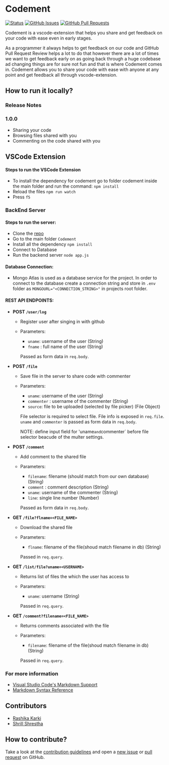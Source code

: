# Codement

[![Status](https://img.shields.io/badge/status-active-success.svg)]()
[![GitHub Issues](https://img.shields.io/github/issues/RashikaKarki/Codement.svg)](https://github.com/RashikaKarki/Codement/issues)
[![GitHub Pull Requests](https://img.shields.io/github/issues-pr/RashikaKarki/Codement.svg)](https://github.com/RashikaKarki/Codement/pulls)

Codement is a vscode-extension that helps you share and get feedback on your code with ease even in early stages. 

As a programmer it always helps to get feedback on our code and GitHub Pull Request Review helps a lot to do that however there are a lot of times we want to get feedback early on as going back through a huge codebase ad changing things are for sure not fun and that is where Codement comes in. Codement allows you to share your code with ease with anyone at any point and get feedback all through vscode-extension.

## How to run it locally?

### Release Notes

### 1.0.0

- Sharing your code
- Browsing files shared with you
- Commenting on the code shared with you


## VSCode Extension

#### Steps to run the VSCode Extension

- To install the dependency for codement go to folder codement inside the main folder and run the command:
`npm install`
- Reload the files
`npm run watch`
- Press `f5`


### BackEnd Server

#### Steps to run the server:

- Clone the [repo](https://github.com/RashikaKarki/Codement)
- Go to the main folder `Codement`
- Install all the dependency
`npm install`
- Connect to Database
- Run the backend server
`node app.js`

#### Database Connection:

-  Mongo Atlas is used as a database service for the project. In order to connect to the database create a connection string and store in `.env` folder as `MONGOURL="<CONNECTION_STRING>"` in projects root folder. 


#### REST API ENDPOINTS:
- **POST `/user/log`**
  - Register user after singing in with github
  - Parameters: 
    - `uname`: username of the user (String)
    - `fname` : full name of the user (String)

    Passed as form data in `req.body`.

- **POST `/file`**
  - Save file in the server to share code with commenter
  - Parameters: 
    - `uname`: username of the user (String)
    - `commenter` : username of the commenter (String)
    - `source`: file to be uploaded (selected by file picker) (File Object)

    File selector is required to select file. File info is exposed in `req.file`. `uname` and `commenter` is passed as form data in `req.body`. 
    
    NOTE: define input field for 'uname` and `commenter` before file selector beacude of the multer settings.

- **POST `/comment`**
  - Add comment to the shared file
  - Parameters: 
    - `filename`: filename (should match from our own database) (String)
    - `comment` : comment description (String)
    - `uname`: username of the commenter (String)
    - `line`: single line number (Number)

    Passed as form data in `req.body`.

- **GET `/file?flname=<FILE_NAME>`**
  - Download the shared file
  - Parameters: 
    - `flname`: filename of the file(shoud match filename in db) (String)

    Passed in `req.query`.

- **GET `/list/file?uname=<USERNAME>`**
  - Returns list of files the which the user has access to
  - Parameters: 
    - `uname`: username (String)
    
    Passed in `req.query`.

- **GET `/comment?filename=<FILE_NAME>`**
  - Returns comments associated with the file
  - Parameters: 
    - `filename`: filename of the file(shoud match filename in db) (String)
    
    Passed in `req.query`.
    
### For more information

* [Visual Studio Code's Markdown Support](http://code.visualstudio.com/docs/languages/markdown)
* [Markdown Syntax Reference](https://help.github.com/articles/markdown-basics/)


## Contributors

- [Rashika Karki](https://github.com/RashikaKarki)
- [Shrill Shrestha](https://github.com/ShrillShrestha)

## How to contribute?

Take a look at the [contribution guidelines](https://github.com/RashikaKarki/Codement/blob/main/Contribution.md) and open a [new issue](https://github.com/RashikaKarki/Codement/issues) or [pull request](https://github.com/RashikaKarki/Codement/pulls) on GitHub.
